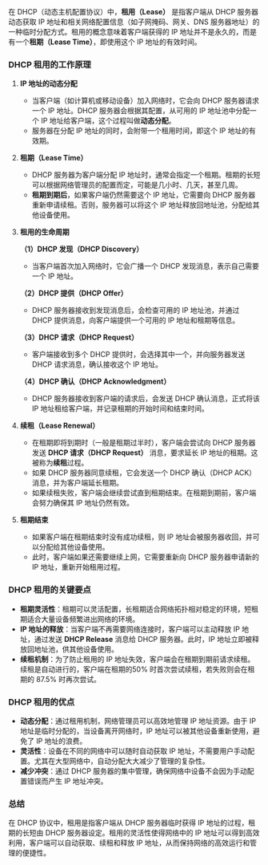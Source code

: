 在 DHCP（动态主机配置协议）中，**租用（Lease）** 是指客户端从 DHCP 服务器动态获取 IP 地址和相关网络配置信息（如子网掩码、网关、DNS 服务器地址）的一种临时分配方式。租用的概念意味着客户端获得的 IP 地址并不是永久的，而是有一个**租期（Lease Time）**，即使用这个 IP 地址的有效时间。

### DHCP 租用的工作原理

1. **IP 地址的动态分配**
    - 当客户端（如计算机或移动设备）加入网络时，它会向 DHCP 服务器请求一个 IP 地址。DHCP 服务器会根据其配置，从可用的 IP 地址池中分配一个 IP 地址给客户端，这个过程叫做**动态分配**。
    - 服务器在分配 IP 地址的同时，会附带一个租用时间，即这个 IP 地址的有效期。

2. **租期（Lease Time）**
    - DHCP 服务器为客户端分配 IP 地址时，通常会指定一个租期。租期的长短可以根据网络管理员的配置而定，可能是几小时、几天，甚至几周。
    - **租期到期后**，如果客户端仍然需要这个 IP 地址，它需要向 DHCP 服务器重新申请续租。否则，服务器可以将这个 IP 地址释放回地址池，分配给其他设备使用。

3. **租用的生命周期**

   **（1）DHCP 发现（DHCP Discovery）**
    - 当客户端首次加入网络时，它会广播一个 DHCP 发现消息，表示自己需要一个 IP 地址。

   **（2）DHCP 提供（DHCP Offer）**
    - DHCP 服务器接收到发现消息后，会检查可用的 IP 地址池，并通过 DHCP 提供消息，向客户端提供一个可用的 IP 地址和租期等信息。

   **（3）DHCP 请求（DHCP Request）**
    - 客户端接收到多个 DHCP 提供时，会选择其中一个，并向服务器发送 DHCP 请求消息，确认接收这个 IP 地址。

   **（4）DHCP 确认（DHCP Acknowledgment）**
    - DHCP 服务器接收到客户端的请求后，会发送 DHCP 确认消息，正式将该 IP 地址租给客户端，并记录租期的开始时间和结束时间。

4. **续租（Lease Renewal）**
    - 在租期即将到期时（一般是租期过半时），客户端会尝试向 DHCP 服务器发送 **DHCP 请求（DHCP Request）** 消息，要求延长 IP 地址的租期。这被称为**续租**过程。
    - 如果 DHCP 服务器同意续租，它会发送一个 DHCP 确认（DHCP ACK）消息，并为客户端延长租期。
    - 如果续租失败，客户端会继续尝试直到租期结束。在租期到期前，客户端会努力确保其 IP 地址仍然有效。

5. **租期结束**
    - 如果客户端在租期结束时没有成功续租，则 IP 地址会被服务器收回，并可以分配给其他设备使用。
    - 此时，客户端如果还需要继续上网，它需要重新向 DHCP 服务器申请新的 IP 地址，重新开始租用过程。

### DHCP 租用的关键要点

- **租期灵活性**：租期可以灵活配置，长租期适合网络拓扑相对稳定的环境，短租期适合大量设备频繁进出网络的环境。
- **IP 地址的释放**：当客户端不再需要网络连接时，客户端可以主动释放 IP 地址，通过发送 **DHCP Release** 消息给 DHCP 服务器。此时，IP 地址立即被释放回地址池，供其他设备使用。
- **续租机制**：为了防止租用的 IP 地址失效，客户端会在租期到期前请求续租。续租是自动进行的，客户端在租期的50% 时首次尝试续租，若失败则会在租期的 87.5% 时再次尝试。

### DHCP 租用的优点

- **动态分配**：通过租用机制，网络管理员可以高效地管理 IP 地址资源。由于 IP 地址是临时分配的，当设备离开网络时，IP 地址可以被其他设备重新使用，避免了 IP 地址的浪费。
- **灵活性**：设备在不同的网络中可以随时自动获取 IP 地址，不需要用户手动配置。尤其在大型网络中，自动分配大大减少了管理的复杂性。
- **减少冲突**：通过 DHCP 服务器的集中管理，确保网络中设备不会因为手动配置错误而产生 IP 地址冲突。

### 总结

在 DHCP 协议中，租用是指客户端从 DHCP 服务器临时获得 IP 地址的过程，租期的长短由 DHCP 服务器设定。租用的灵活性使得网络中的 IP 地址可以得到高效利用，客户端可以自动获取、续租和释放 IP 地址，从而保持网络的高效运行和管理的便捷性。
